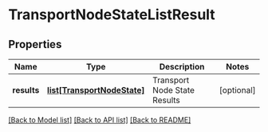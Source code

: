 # TransportNodeStateListResult

## Properties
Name | Type | Description | Notes
------------ | ------------- | ------------- | -------------
**results** | [**list[TransportNodeState]**](TransportNodeState.md) | Transport Node State Results | [optional] 

[[Back to Model list]](../README.md#documentation-for-models) [[Back to API list]](../README.md#documentation-for-api-endpoints) [[Back to README]](../README.md)

